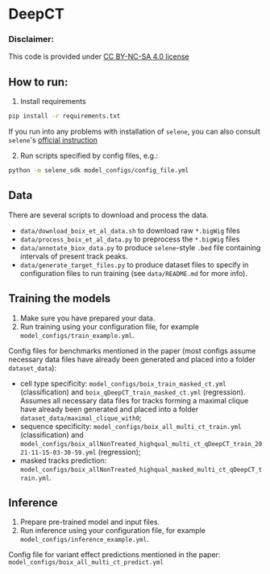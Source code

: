 # DeepCT

### Disclaimer:
This code is provided under [CC BY-NC-SA 4.0 license](https://creativecommons.org/licenses/by-nc-sa/4.0/legalcode.txt)

## How to run:

1. Install requirements
```zsh
pip install -r requirements.txt
```
If you run into any problems with installation of `selene`, you can also consult `selene`'s [official instruction](https://github.com/FunctionLab/selene/blob/master/README.md#installing-selene-from-source)

2. Run scripts specified by config files, e.g.:
```zsh
python -m selene_sdk model_configs/config_file.yml
```

## Data 

There are several scripts to download and process the data.
* `data/download_boix_et_al_data.sh` to download raw `*.bigWig` files
* `data/process_boix_et_al_data.py` to preprocess the `*.bigWig` files
* `data/annotate_biox_data.py` to produce `selene`-style `.bed` file containing intervals of present track peaks.
* `data/generate_target_files.py` to produce dataset files to specify in configuration files to run training (see `data/README.md` for more info).

## Training the models

1. Make sure you have prepared your data.
2. Run training using your configuration file, for example `model_configs/train_example.yml`.

Config files for benchmarks mentioned in the paper (most configs assume necessary data files have already been generated and placed into a folder `dataset_data`):
* cell type specificity: `model_configs/boix_train_masked_ct.yml` (classification) and `boix_qDeepCT_train_masked_ct.yml` (regression). Assumes all necessary data files for tracks forming a maximal clique have already been generated and placed into a folder `dataset_data/maximal_clique_with0`;
* sequence specificity: `model_configs/boix_all_multi_ct_train.yml` (classification) and `model_configs/boix_allNonTreated_highqual_multi_ct_qDeepCT_train_2021-11-15-03-30-59.yml` (regression);
* masked tracks prediction: `model_configs/boix_allNonTreated_highqual_masked_multi_ct_qDeepCT_train.yml`.

## Inference

1. Prepare pre-trained model and input files.
2. Run inference using your configuration file, for example `model_configs/inference_example.yml`.

Config file for variant effect predictions mentioned in the paper: `model_configs/boix_all_multi_ct_predict.yml`